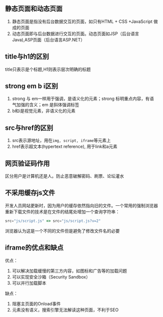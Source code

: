 

## 静态页面和动态页面
1. 静态页面是指没有后台数据交互的页面，如只有HTML + CSS +JavaScript 做成的页面
2. 动态页面即与后台数据进行交互的页面。动态页面如JSP（后台语言Java),ASP页面（后台语言ASP.NET）



## title与h1的区别
title只表示是个标题,H1则表示层次明确的标题

## strong em b i区别
1. strong 与 em一样用于强调，是语义化的元素；strong 标明重点内容，有语气加强的含义；em 是斜体强调标签
2. b和i是视觉元素，非语义化的元素

## src与href的区别
1. src表示源地址，用在`img, script, iframe`等元素上
2. href表示超文本(hypertext reference), 用于link和a元素

## 网页验证码作用
区分用户是计算机还是人。防止恶意破解密码、刷票、论坛灌水


## 不采用缓存js文件
开发人员网站更新时，因为用户的缓存依然指向旧的文件。一个常用的强制浏览器重新下载文件的技术是在文件的结尾处增加一个查询字符串：
```js
src="js/script.js" => src="js/script.js?v=2"
```
浏览器认为这是一个不同的文件但是避免了修改文件名的必要
  

## iframe的优点和缺点
优点：
1. 可以解决加载缓慢的第三方内容，如图标和广告等的加载问题
2. 可以实现安全沙箱（Security Sandbox）
3. 可以并行加载脚本

缺点：
1. 阻塞主页面的Onload事件
2. 元素没有语义，搜索引擎无法解读这种页面，不利于SEO

